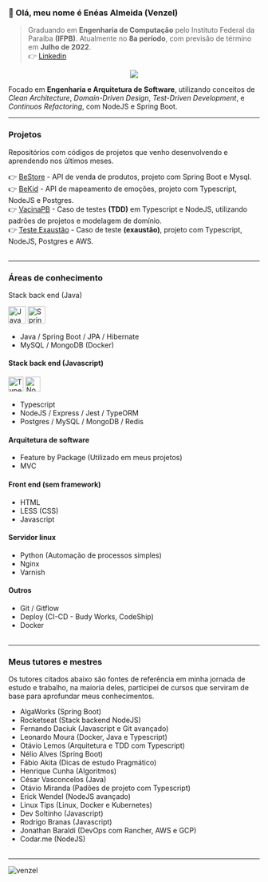 ### 👋 Olá, meu nome é Enéas Almeida (Venzel)

> Graduando em **Engenharia de Computação** pelo Instituto Federal da Paraíba **(IFPB)**. Atualmente no **8a período**, com previsão de término em **Julho de 2022**. <br />👉 <a href="https://www.linkedin.com/in/venzel/">Linkedin</a>

<p align="center"><img src="https://github.com/venzel/venzel/blob/master/images/clean.svg" /></p>

Focado em <b>Engenharia e Arquitetura de Software</b>, utilizando conceitos de _Clean Architecture_, _Domain-Driven Design_, _Test-Driven Development_, e _Continuos Refactoring_, com NodeJS e Spring Boot.

<hr>

### Projetos

Repositórios com códigos de projetos que venho desenvolvendo e aprendendo nos últimos meses.

👉 <a href="https://github.com/venzel/bestore">BeStore</a> - API de venda de produtos, projeto com Spring Boot e Mysql.<br />
👉 <a href="https://github.com/venzel/bekid">BeKid</a> - API de mapeamento de emoções, projeto com Typescript, NodeJS e Postgres.<br />
👉 <a href="https://github.com/venzel/vacina_pb">VacinaPB</a> - Caso de testes **(TDD)** em Typescript e NodeJS, utilizando padrões de projetos e modelagem de domínio.<br />
👉 <a href="https://github.com/venzel/teste_exaustao">Teste Exaustão</a> - Caso de teste **(exaustão)**, projeto com Typescript, NodeJS, Postgres e AWS.<br /><br />

<hr>

### Áreas de conhecimento

Stack back end (Java)

<p align="left">
  <img src="https://cdn.worldvectorlogo.com/logos/java-14.svg" alt="Java" title="Java" width="35" height="35" /> 
  <img src="https://cdn.worldvectorlogo.com/logos/spring-3.svg" alt="Spring" title="Spring" width="35" height="35" /> 
</p>

- Java / Spring Boot / JPA / Hibernate
- MySQL / MongoDB (Docker)

#### Stack back end (Javascript)

<p align="left">
  <img src="https://cdn.worldvectorlogo.com/logos/typescript.svg" alt="Typescript" title="Typescript" width="30" height="30" /> 
  <img src="https://cdn.worldvectorlogo.com/logos/nodejs-icon.svg" alt="NodeJS" title="NodeJS" width="30" height="30" /> 
</p>

-   Typescript
-   NodeJS / Express / Jest / TypeORM
-   Postgres / MySQL / MongoDB / Redis

#### Arquitetura de software

-   Feature by Package (Utilizado em meus projetos)
-   MVC

#### Front end (sem framework)

-   HTML
-   LESS (CSS)
-   Javascript

#### Servidor linux

-   Python (Automação de processos simples)
-   Nginx
-   Varnish

#### Outros

-   Git / Gitflow
-   Deploy (CI-CD - Budy Works, CodeShip)
-   Docker<br /><br />

<hr>

### Meus tutores e mestres

Os tutores citados abaixo são fontes de referência em minha jornada de estudo e trabalho, na maioria deles, participei de cursos que serviram de base para aprofundar meus conhecimentos.

- AlgaWorks (Spring Boot)
- Rocketseat (Stack backend NodeJS)
- Fernando Daciuk (Javascript e Git avançado)
- Leonardo Moura (Docker, Java e Typescript)
- Otávio Lemos (Arquitetura e TDD com Typescript)
- Nélio Alves (Spring Boot)
- Fábio Akita (Dicas de estudo Pragmático)
- Henrique Cunha (Algoritmos)
- César Vasconcelos (Java)
- Otávio Miranda (Padões de projeto com Typescript)
- Erick Wendel (NodeJS avançado)
- Linux Tips (Linux, Docker e Kubernetes)
- Dev Soltinho (Javascript)
- Rodrigo Branas (Javascript)
- Jonathan Baraldi (DevOps com Rancher, AWS e GCP)
- Codar.me (NodeJS)<br /><br />

<hr>

<p align="left"><img src="https://komarev.com/ghpvc/?username=venzel&label=Profile%20views&color=0e75b6&style=flat" alt="venzel" /></p>
